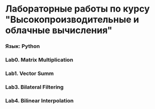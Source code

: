 # Лабораторные работы по курсу "Высокопроизводительные и облачные вычисления"
### Язык: Python

### Lab0. Matrix Multiplication
### Lab1. Vector Summ
### Lab3. Bilateral Filtering
### Lab4. Bilinear Interpolation
